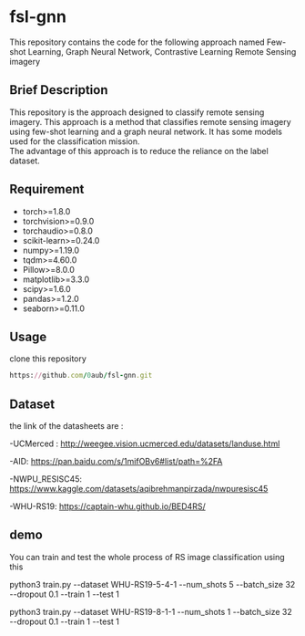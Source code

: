 # fsl-gnn
This repository contains the code for the following approach named Few-shot Learning, Graph Neural Network, Contrastive Learning Remote Sensing imagery

## Brief Description
This repository is the approach designed to classify remote sensing imagery. This approach is a method that classifies remote sensing imagery using few-shot learning and a graph neural network. It has some models used for the classification mission.  
The advantage of this approach is to reduce the reliance on the label dataset.

## Requirement
* torch>=1.8.0
* torchvision>=0.9.0
* torchaudio>=0.8.0
* scikit-learn>=0.24.0
* numpy>=1.19.0
* tqdm>=4.60.0
* Pillow>=8.0.0
* matplotlib>=3.3.0
* scipy>=1.6.0
* pandas>=1.2.0
* seaborn>=0.11.0

## Usage
clone this repository 
```ruby
https://github.com/0aub/fsl-gnn.git
```
## Dataset
the link of the datasheets are :

-UCMerced : http://weegee.vision.ucmerced.edu/datasets/landuse.html

-AID: https://pan.baidu.com/s/1mifOBv6#list/path=%2FA

-NWPU_RESISC45: https://www.kaggle.com/datasets/aqibrehmanpirzada/nwpuresisc45

-WHU-RS19: https://captain-whu.github.io/BED4RS/


## demo
You can train and test the whole process of RS image classification using this 

python3 train.py --dataset WHU-RS19-5-4-1 --num_shots 5 --batch_size 32 --dropout 0.1 --train 1 --test 1

python3 train.py --dataset WHU-RS19-8-1-1 --num_shots 1 --batch_size 32 --dropout 0.1 --train 1 --test 1

